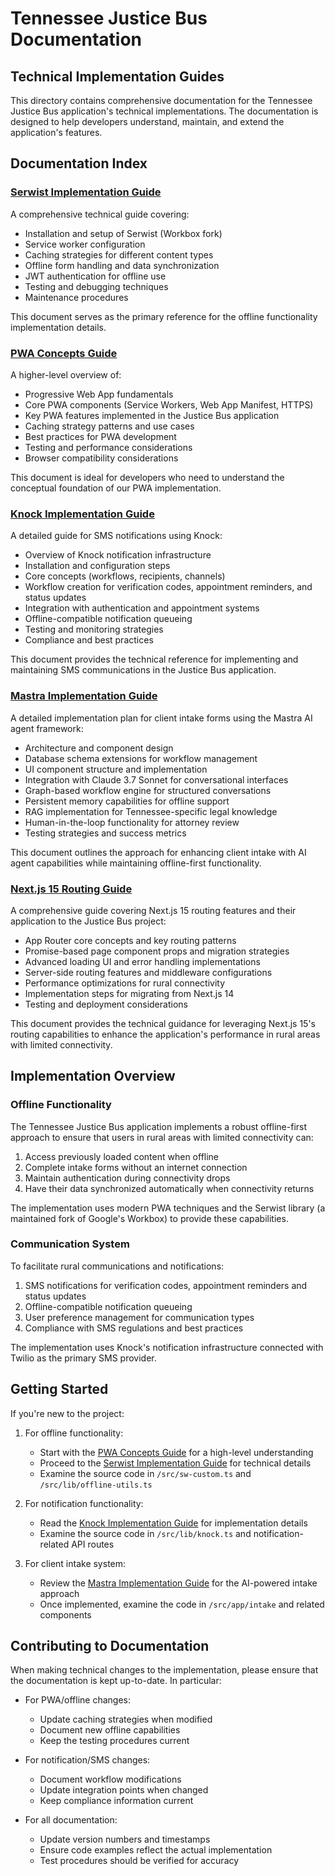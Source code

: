 # Tennessee Justice Bus Documentation

## Technical Implementation Guides

This directory contains comprehensive documentation for the Tennessee Justice Bus application's technical implementations. The documentation is designed to help developers understand, maintain, and extend the application's features.

## Documentation Index

### [Serwist Implementation Guide](./serwist-implementation-guide.md)

A comprehensive technical guide covering:

- Installation and setup of Serwist (Workbox fork)
- Service worker configuration
- Caching strategies for different content types
- Offline form handling and data synchronization
- JWT authentication for offline use
- Testing and debugging techniques
- Maintenance procedures

This document serves as the primary reference for the offline functionality implementation details.

### [PWA Concepts Guide](./pwa-concepts-guide.md)

A higher-level overview of:

- Progressive Web App fundamentals
- Core PWA components (Service Workers, Web App Manifest, HTTPS)
- Key PWA features implemented in the Justice Bus application
- Caching strategy patterns and use cases
- Best practices for PWA development
- Testing and performance considerations
- Browser compatibility considerations

This document is ideal for developers who need to understand the conceptual foundation of our PWA implementation.

### [Knock Implementation Guide](./knock-implementation-guide.md)

A detailed guide for SMS notifications using Knock:

- Overview of Knock notification infrastructure
- Installation and configuration steps
- Core concepts (workflows, recipients, channels)
- Workflow creation for verification codes, appointment reminders, and status updates
- Integration with authentication and appointment systems
- Offline-compatible notification queueing
- Testing and monitoring strategies
- Compliance and best practices

This document provides the technical reference for implementing and maintaining SMS communications in the Justice Bus application.

### [Mastra Implementation Guide](./mastra-implementation-guide.md)

A detailed implementation plan for client intake forms using the Mastra AI agent framework:

- Architecture and component design
- Database schema extensions for workflow management
- UI component structure and implementation
- Integration with Claude 3.7 Sonnet for conversational interfaces
- Graph-based workflow engine for structured conversations
- Persistent memory capabilities for offline support
- RAG implementation for Tennessee-specific legal knowledge
- Human-in-the-loop functionality for attorney review
- Testing strategies and success metrics

This document outlines the approach for enhancing client intake with AI agent capabilities while maintaining offline-first functionality.

### [Next.js 15 Routing Guide](./nextjs15-routing-guide.md)

A comprehensive guide covering Next.js 15 routing features and their application to the Justice Bus project:

- App Router core concepts and key routing patterns
- Promise-based page component props and migration strategies
- Advanced loading UI and error handling implementations
- Server-side routing features and middleware configurations
- Performance optimizations for rural connectivity
- Implementation steps for migrating from Next.js 14
- Testing and deployment considerations

This document provides the technical guidance for leveraging Next.js 15's routing capabilities to enhance the application's performance in rural areas with limited connectivity.

## Implementation Overview

### Offline Functionality

The Tennessee Justice Bus application implements a robust offline-first approach to ensure that users in rural areas with limited connectivity can:

1. Access previously loaded content when offline
2. Complete intake forms without an internet connection
3. Maintain authentication during connectivity drops
4. Have their data synchronized automatically when connectivity returns

The implementation uses modern PWA techniques and the Serwist library (a maintained fork of Google's Workbox) to provide these capabilities.

### Communication System

To facilitate rural communications and notifications:

1. SMS notifications for verification codes, appointment reminders and status updates
2. Offline-compatible notification queueing
3. User preference management for communication types
4. Compliance with SMS regulations and best practices

The implementation uses Knock's notification infrastructure connected with Twilio as the primary SMS provider.

## Getting Started

If you're new to the project:

1. For offline functionality:

   - Start with the [PWA Concepts Guide](./pwa-concepts-guide.md) for a high-level understanding
   - Proceed to the [Serwist Implementation Guide](./serwist-implementation-guide.md) for technical details
   - Examine the source code in `/src/sw-custom.ts` and `/src/lib/offline-utils.ts`

2. For notification functionality:

   - Read the [Knock Implementation Guide](./knock-implementation-guide.md) for implementation details
   - Examine the source code in `/src/lib/knock.ts` and notification-related API routes

3. For client intake system:
   - Review the [Mastra Implementation Guide](./mastra-implementation-guide.md) for the AI-powered intake approach
   - Once implemented, examine the code in `/src/app/intake` and related components

## Contributing to Documentation

When making technical changes to the implementation, please ensure that the documentation is kept up-to-date. In particular:

- For PWA/offline changes:

  - Update caching strategies when modified
  - Document new offline capabilities
  - Keep the testing procedures current

- For notification/SMS changes:

  - Document workflow modifications
  - Update integration points when changed
  - Keep compliance information current

- For all documentation:
  - Update version numbers and timestamps
  - Ensure code examples reflect the actual implementation
  - Test procedures should be verified for accuracy
